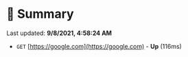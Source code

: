 # 📖 Summary
Last updated: **9/8/2021, 4:58:24 AM**

- `GET` [https://google.com](https://google.com) - **Up** (116ms)
